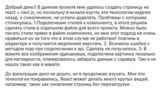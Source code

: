 Добрый день!)
В данном проекте мне удалось создать страницу на react + next js, но поскольку я начала изучть эти технологии неделю назад, к сожалениюю, не успела доделать.
Проблемы с которыми столкнулась:
  1.Подключение стилей к компоненту, в итоге решила сделать стили в отдельном файле для всего проекта. Можно было писать стили прямо в файле компонента, но мне этот подход не очень нравиться из-за того что в этом случае не работают плагины в редакторе и получается медленнее верстать. 
  2. Возникла ошибка с методом map при подключении к api. Сделать не получилось.
  3. В макете все изображения одинаковые, подключена картинка локально для наглядности, планировалось забирать данные с сервера. Там я не нашла таких как в макете.

До фильтрации дело не дошло, но я продолжаю изучать.
Мне эти технологии понравились, React может делать много крутых вещей, например, таких как оновление страниц без перезагрузки.
